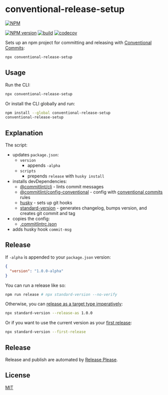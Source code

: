 # conventional-release-setup

[![NPM](https://nodei.co/npm/conventional-release-setup.png)](https://nodei.co/npm/conventional-release-setup/)

[![NPM version](https://img.shields.io/npm/v/conventional-release-setup.svg)](https://www.npmjs.com/package/conventional-release-setup)
[![build](https://github.com/remarkablemark/conventional-release-setup/actions/workflows/build.yml/badge.svg)](https://github.com/remarkablemark/conventional-release-setup/actions/workflows/build.yml)
[![codecov](https://codecov.io/gh/remarkablemark/conventional-release-setup/graph/badge.svg?token=9U6TQRNAZ9)](https://codecov.io/gh/remarkablemark/conventional-release-setup)

Sets up an npm project for committing and releasing with [Conventional Commits](https://www.conventionalcommits.org/):

```sh
npx conventional-release-setup
```

## Usage

Run the CLI:

```sh
npx conventional-release-setup
```

Or install the CLI globally and run:

```sh
npm install --global conventional-release-setup
conventional-release-setup
```

## Explanation

The script:

- updates `package.json`:
  - `version`
    - appends `-alpha`
  - `scripts`
    - prepends `release` with `husky install`
- installs devDependencies:
  - [@commitlint/cli](https://www.npmjs.com/package/@commitlint/cli) - lints commit messages
  - [@commitlint/config-conventional](https://www.npmjs.com/package/@commitlint/config-conventional) - config with [conventional commits](https://conventionalcommits.org/) rules
  - [husky](https://www.npmjs.com/package/husky) - sets up git hooks
  - [standard-version](https://www.npmjs.com/package/standard-version) - generates changelog, bumps version, and creates git commit and tag
- copies the config:
  - [.commitlintrc.json](https://github.com/remarkablemark/conventional-release-setup/blob/master/files/.commitlintrc.json)
- adds husky hook `commit-msg`

## Release

If `-alpha` is appended to your `package.json` version:

```json
{
  "version": "1.0.0-alpha"
}
```

You can run a release like so:

```sh
npm run release # npx standard-version --no-verify
```

Otherwise, you can [release as a target type imperatively](https://github.com/conventional-changelog/standard-version#release-as-a-target-type-imperatively-npm-version-like):

```sh
npx standard-version --release-as 1.0.0
```

Or if you want to use the current version as your [first release](https://github.com/conventional-changelog/standard-version#first-release):

```sh
npx standard-version --first-release
```

## Release

Release and publish are automated by [Release Please](https://github.com/googleapis/release-please).

## License

[MIT](https://github.com/remarkablemark/conventional-release-setup/blob/master/LICENSE)
